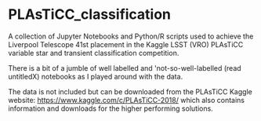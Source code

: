 # PLAsTiCC_classification
A collection of Jupyter Notebooks and Python/R scripts used to achieve the Liverpool Telescope 41st placement in the Kaggle LSST (VRO) PLAsTiCC variable star and transient classification competition.

There is a bit of a jumble of well labelled and 'not-so-well-labelled (read untitledX) notebooks as I played around with the data.

The data is not included but can be downloaded from the PLAsTiCC Kaggle website: https://www.kaggle.com/c/PLAsTiCC-2018/ which also contains information and downloads for the higher performing solutions.